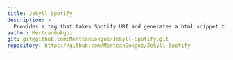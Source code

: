 ```yaml
---
title: Jekyll-Spotify
description: >
  Provides a tag that takes Spotify URI and generates a html snippet to embed player your site
author: MertcanGokgoz
git: git@github.com:MertcanGokgoz/Jekyll-Spotify.git
repository: https://github.com/MertcanGokgoz/Jekyll-Spotify
---
```

